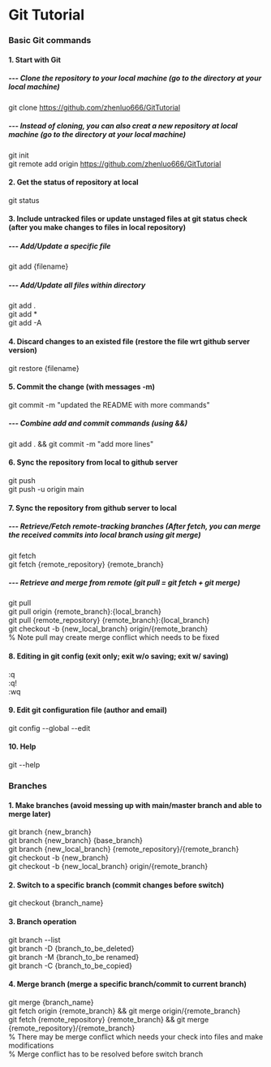 # Git Tutorial
###  Basic Git commands
#### 1. Start with Git
##### --- Clone the repository to your local machine (go to the directory at your local machine)
git clone https://github.com/zhenluo666/GitTutorial
##### --- Instead of cloning, you can also creat a new repository at local machine (go to the directory at your local machine)
git init  
git remote add origin https://github.com/zhenluo666/GitTutorial  
#### 2. Get the status of repository at local
git status
#### 3. Include untracked files or update unstaged files at git status check (after you make changes to files in local repository)
##### --- Add/Update a specific file
git add {filename}
##### --- Add/Update all files within directory
git add .  
git add *  
git add -A
#### 4. Discard changes to an existed file (restore the file wrt github server version)
git restore {filename}
#### 5. Commit the change (with messages -m)
git commit -m "updated the README with more commands"
##### --- Combine add and commit commands (using &&)
git add . && git commit -m "add more lines"
#### 6. Sync the repository from local to github server
git push  
git push -u origin main
#### 7. Sync the repository from github server to local
##### --- Retrieve/Fetch remote-tracking branches (After fetch, you can merge the received commits into local branch using git merge)
git fetch  
git fetch {remote_repository} {remote_branch}
##### --- Retrieve and merge from remote (git pull = git fetch + git merge)
git pull  
git pull origin {remote_branch}:{local_branch}  
git pull {remote_repository} {remote_branch}:{local_branch}  
git checkout -b {new_local_branch} origin/{remote_branch}  
% Note pull may create merge conflict which needs to be fixed
#### 8. Editing in git config (exit only; exit w/o saving; exit w/ saving)
:q  
:q!  
:wq  
#### 9. Edit git configuration file (author and email)
git config --global --edit
#### 10. Help
git --help
### Branches
#### 1. Make branches (avoid messing up with main/master branch and able to merge later)
git branch {new_branch}  
git branch {new_branch} {base_branch}  
git branch {new_local_branch} {remote_repository}/{remote_branch}  
git checkout -b {new_branch}  
git checkout -b {new_local_branch} origin/{remote_branch}  
#### 2. Switch to a specific branch (commit changes before switch)
git checkout {branch_name}
#### 3. Branch operation
git branch --list  
git branch -D {branch_to_be_deleted}  
git branch -M {branch_to_be renamed}  
git branch -C {branch_to_be_copied}
#### 4. Merge branch (merge a specific branch/commit to current branch)
git merge {branch_name}  
git fetch origin {remote_branch} && git merge origin/{remote_branch}  
git fetch {remote_repository} {remote_branch} && git merge {remote_repository}/{remote_branch}  
% There may be merge conflict which needs your check into files and make modifications  
% Merge conflict has to be resolved before switch branch



